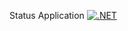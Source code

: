 Status Application
[![.NET](https://github.com/Hasmaga/FUParking/actions/workflows/dotnet.yml/badge.svg)](https://github.com/Hasmaga/FUParking/actions/workflows/dotnet.yml)
